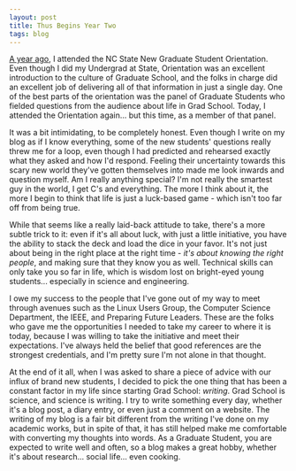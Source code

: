 ```yaml
---
layout: post
title: Thus Begins Year Two
tags: blog
---
```


[A year ago](http://isharacomix.org/2011/08/17/day-zero), I attended the NC State New Graduate Student Orientation. Even though I did my Undergrad at State, Orientation was an excellent introduction to the culture of Graduate School, and the folks in charge did an excellent job of delivering all of that information in just a single day. One of the best parts of the orientation was the panel of Graduate Students who fielded questions from the audience about life in Grad School. Today, I attended the Orientation again... but this time, as a member of that panel.

It was a bit intimidating, to be completely honest. Even though I write on my blog as if I know everything, some of the new students' questions really threw me for a loop, even though I had predicted and rehearsed exactly what they asked and how I'd respond. Feeling their uncertainty towards this scary new world they've gotten themselves into made me look inwards and question myself. Am I really anything special? I'm not really the smartest guy in the world, I get C's and everything. The more I think about it, the more I begin to think that life is just a luck-based game - which isn't too far off from being true.

While that seems like a really laid-back attitude to take, there's a more subtle trick to it: even if it's all about luck, with just a little initiative, you have the ability to stack the deck and load the dice in your favor. It's not just about being in the right place at the right time - <em>it's about knowing the right people</em>, and making sure that they know you as well. Technical skills can only take you so far in life, which is wisdom lost on bright-eyed young students... especially in science and engineering.

I owe my success to the people that I've gone out of my way to meet through avenues such as the Linux Users Group, the Computer Science Department, the IEEE, and Preparing Future Leaders. These are the folks who gave me the opportunities I needed to take my career to where it is today, because I was willing to take the initiative and meet their expectations. I've always held the belief that good references are the strongest credentials, and I'm pretty sure I'm not alone in that thought.

At the end of it all, when I was asked to share a piece of advice with our influx of brand new students, I decided to pick the one thing that has been a constant factor in my life since starting Grad School: <em>writing</em>. Grad School is science, and science is writing. I try to write something every day, whether it's a blog post, a diary entry, or even just a comment on a website. The writing of my blog is a fair bit different from the writing I've done on my academic works, but in spite of that, it has still helped make me comfortable with converting my thoughts into words. As a Graduate Student, you are expected to write well and often, so a blog makes a great hobby, whether it's about research... social life... even cooking.
